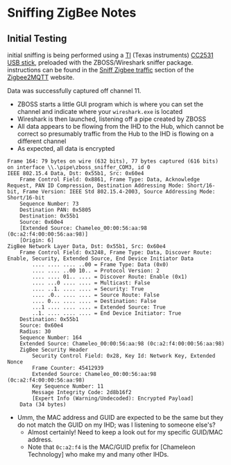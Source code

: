 # Sniffing ZigBee Notes

## Initial Testing
initial sniffing is being performed using a [TI] (Texas instruments) [CC2531 USB stick], preloaded with the ZBOSS/Wireshark sniffer package.  instructions can be found in the [Sniff Zigbee traffic] section of the [Zigbee2MQTT] website.

Data was successfully captured off channel 11.

- ZBOSS starts a little GUI program which is where you can set the channel and indicate where your `wireshark.exe` is located
- Wireshark is then launched, listening off a pipe created by ZBOSS
- All data appears to be flowing from the IHD to the Hub, which cannot be correct so presumably traffic from the Hub to the IHD is flowing on a different channel
- As expected, all data is encrypted

~~~
Frame 164: 79 bytes on wire (632 bits), 77 bytes captured (616 bits) on interface \\.\pipe\zboss_sniffer_COM3, id 0
IEEE 802.15.4 Data, Dst: 0x55b1, Src: 0x60e4
    Frame Control Field: 0x8861, Frame Type: Data, Acknowledge Request, PAN ID Compression, Destination Addressing Mode: Short/16-bit, Frame Version: IEEE Std 802.15.4-2003, Source Addressing Mode: Short/16-bit
    Sequence Number: 73
    Destination PAN: 0x5805
    Destination: 0x55b1
    Source: 0x60e4
    [Extended Source: Chameleo_00:00:56:aa:98 (0c:a2:f4:00:00:56:aa:98)]
    [Origin: 6]
ZigBee Network Layer Data, Dst: 0x55b1, Src: 0x60e4
    Frame Control Field: 0x3248, Frame Type: Data, Discover Route: Enable, Security, Extended Source, End Device Initiator Data
        .... .... .... ..00 = Frame Type: Data (0x0)
        .... .... ..00 10.. = Protocol Version: 2
        .... .... 01.. .... = Discover Route: Enable (0x1)
        .... ...0 .... .... = Multicast: False
        .... ..1. .... .... = Security: True
        .... .0.. .... .... = Source Route: False
        .... 0... .... .... = Destination: False
        ...1 .... .... .... = Extended Source: True
        ..1. .... .... .... = End Device Initiator: True
    Destination: 0x55b1
    Source: 0x60e4
    Radius: 30
    Sequence Number: 164
    Extended Source: Chameleo_00:00:56:aa:98 (0c:a2:f4:00:00:56:aa:98)
    ZigBee Security Header
        Security Control Field: 0x28, Key Id: Network Key, Extended Nonce
        Frame Counter: 45412939
        Extended Source: Chameleo_00:00:56:aa:98 (0c:a2:f4:00:00:56:aa:98)
        Key Sequence Number: 11
        Message Integrity Code: 2d8b16f2
        [Expert Info (Warning/Undecoded): Encrypted Payload]
    Data (34 bytes)
~~~

- Umm, the MAC address and GUID are expected to be the same but they do not match the GUID on my IHD; was I listening to someone else's?
  - Almost certainly!  Need to keep a look out for my specific GUID/MAC address.
  - Note that `0c:a2:f4` is the MAC/GUID prefix for [Chameleon Technology] who make my and many other IHDs.

[TI]: https://ti.com
[CC2531 USB Stick]: https://www.ti.com/tool/CC2531USB-RD?keyMatch=&tisearch=search-everything&usecase=partmatches
[ZBOSS]: https://dsr-iot.com/downloads/tools#upper-header
[Wireshark]: https://wireshark.org
[Sniff Zigbee traffic]: https://www.zigbee2mqtt.io/advanced/zigbee/04_sniff_zigbee_traffic.html
[Zigbee2MQTT]: https://www.zigbee2mqtt.io
[Chemeleon Technology]: https://chameleontechnology.co.uk/